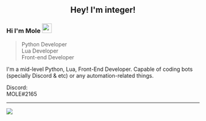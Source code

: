 <p align="center">
 <h2 align="center">Hey! I'm integer!</h2>
</p>

### Hi I'm Mole <img width="25px" src="https://icon-library.com/images/moon-icon-png/moon-icon-png-4.jpg" alt="moon"/>
> Python Developer<br>
> Lua Developer<br>
> Front-end Developer<br>

<div>
 <p>
I'm a mid-level Python, Lua, Front-End Developer. Capable of coding bots (specially Discord & etc) or any automation-related things.
</p>
</div>

<p align="center">
<p>Discord:<br>MOLE#2165</p>
</p>


<hr>
<img src="https://c.tenor.com/4R0C9EOQFz0AAAAd/beidou-genshin-impact.gif"/>
